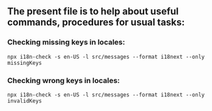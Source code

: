 ## The present file is to help about useful commands, procedures for usual tasks:

### Checking missing keys in locales:

```
npx i18n-check -s en-US -l src/messages --format i18next --only missingKeys
```

### Checking wrong keys in locales:

```
npx i18n-check -s en-US -l src/messages --format i18next --only invalidKeys
```
